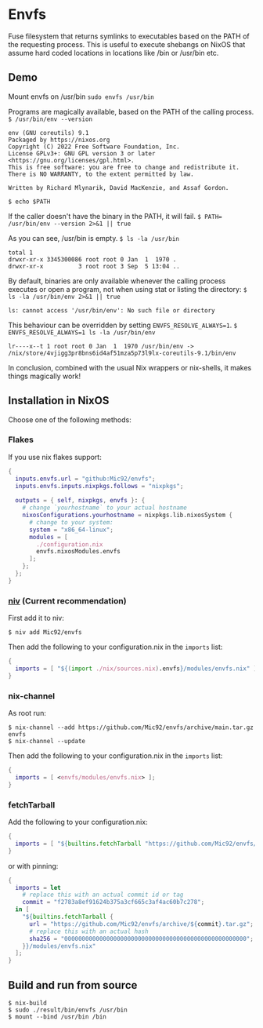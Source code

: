# Envfs

Fuse filesystem that returns symlinks to executables based on the PATH of the
requesting process.  This is useful to execute shebangs on NixOS that assume
hard coded locations in locations like /bin or /usr/bin etc.

## Demo

Mount envfs on /usr/bin
`sudo envfs /usr/bin`

Programs are magically available, based on the PATH of the calling process.
`$ /usr/bin/env --version`
```
env (GNU coreutils) 9.1
Packaged by https://nixos.org
Copyright (C) 2022 Free Software Foundation, Inc.
License GPLv3+: GNU GPL version 3 or later <https://gnu.org/licenses/gpl.html>.
This is free software: you are free to change and redistribute it.
There is NO WARRANTY, to the extent permitted by law.

Written by Richard Mlynarik, David MacKenzie, and Assaf Gordon.
```

`$ echo $PATH`

If the caller doesn't have the binary in the PATH, it will fail.
`$ PATH= /usr/bin/env --version 2>&1 || true`

As you can see, /usr/bin is empty.
`$ ls -la /usr/bin`
```
total 1
drwxr-xr-x 3345300086 root root 0 Jan  1  1970 .
drwxr-xr-x          3 root root 3 Sep  5 13:04 ..
```

By default, binaries are only available whenever the calling process executes or open
a program, not when using stat or listing the directory:
`$ ls -la /usr/bin/env 2>&1 || true`
```
ls: cannot access '/usr/bin/env': No such file or directory
```

This behaviour can be overridden by setting `ENVFS_RESOLVE_ALWAYS=1`.
`$ ENVFS_RESOLVE_ALWAYS=1 ls -la /usr/bin/env`
```
lr----x--t 1 root root 0 Jan  1  1970 /usr/bin/env -> /nix/store/4vjigg3pr8bns6id4af51mza5p73l9lx-coreutils-9.1/bin/env
```

In conclusion, combined with the usual Nix wrappers or nix-shells, it makes things magically
work!

## Installation in NixOS

Choose one of the following methods:

### Flakes

If you use nix flakes support:

``` nix
{
  inputs.envfs.url = "github:Mic92/envfs";
  inputs.envfs.inputs.nixpkgs.follows = "nixpkgs";
  
  outputs = { self, nixpkgs, envfs }: {
    # change `yourhostname` to your actual hostname
    nixosConfigurations.yourhostname = nixpkgs.lib.nixosSystem {
      # change to your system:
      system = "x86_64-linux";
      modules = [
        ./configuration.nix
        envfs.nixosModules.envfs
      ];
    };
  };
}
```

### [niv](https://github.com/nmattia/niv) (Current recommendation)
  First add it to niv:
  
```console
$ niv add Mic92/envfs
```

  Then add the following to your configuration.nix in the `imports` list:
  
```nix
{
  imports = [ "${(import ./nix/sources.nix).envfs}/modules/envfs.nix" ];
}
```
  
### nix-channel

  As root run:
  
```console
$ nix-channel --add https://github.com/Mic92/envfs/archive/main.tar.gz envfs
$ nix-channel --update
```
  
  Then add the following to your configuration.nix in the `imports` list:
  
```nix
{
  imports = [ <envfs/modules/envfs.nix> ];
}
```

### fetchTarball

  Add the following to your configuration.nix:

``` nix
{
  imports = [ "${builtins.fetchTarball "https://github.com/Mic92/envfs/archive/main.tar.gz"}/modules/envfs.nix" ];
}
```
  
  or with pinning:
  
```nix
{
  imports = let
    # replace this with an actual commit id or tag
    commit = "f2783a8ef91624b375a3cf665c3af4ac60b7c278";
  in [ 
    "${builtins.fetchTarball {
      url = "https://github.com/Mic92/envfs/archive/${commit}.tar.gz";
      # replace this with an actual hash
      sha256 = "0000000000000000000000000000000000000000000000000000";
    }}/modules/envfs.nix"
  ];
}
```
  

## Build and run from source

```console
$ nix-build
$ sudo ./result/bin/envfs /usr/bin
$ mount --bind /usr/bin /bin
```
